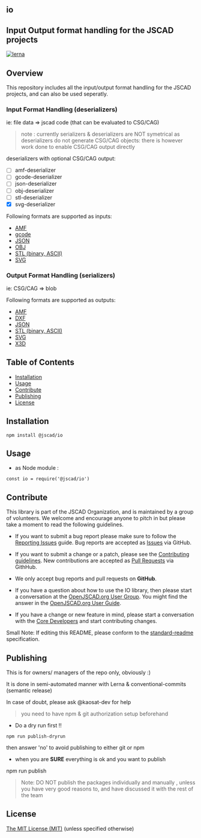 ## io

## Input Output format handling for the JSCAD projects

[![lerna](https://img.shields.io/badge/maintained%20with-lerna-cc00ff.svg)](https://lernajs.io/)

## Overview

This repository includes all the input/output format handling for the JSCAD projects, and can also be used seperatly.

### Input Format Handling (deserializers)

ie: file data => jscad code (that can be evaluated to CSG/CAG)

> note : currently serializers & deserializers are NOT symetrical as deserializers
do not generate CSG/CAG objects: there is however work done to enable CSG/CAG output directly

deserializers with optional CSG/CAG output:

- [ ] amf-deserializer
- [ ] gcode-deserializer
- [ ] json-deserializer
- [ ] obj-deserializer
- [ ] stl-deserializer
- [x] svg-deserializer

Following formats are supported as inputs:
 - [AMF](https://github.com/jscad/io/blob/master/packages/amf-deserializer)
 - [gcode](https://github.com/jscad/io/blob/master/packages/gcode-deserializer)
 - [JSON](https://github.com/jscad/io/blob/master/packages/json-deserializer)
 - [OBJ](https://github.com/jscad/io/blob/master/packages/obj-deserializer)
 - [STL (binary, ASCII)](https://github.com/jscad/io/blob/master/packages/stl-deserializer)
 - [SVG](https://github.com/jscad/io/blob/master/packages/svg-deserializer)

### Output Format Handling (serializers)

ie: CSG/CAG => blob

Following formats are supported as outputs:
  - [AMF](https://github.com/jscad/io/blob/master/packages/amf-serializer)
  - [DXF](https://github.com/jscad/io/blob/master/packages/dxf-serializer)
  - [JSON](https://github.com/jscad/io/blob/master/packages/json-serializer)
  - [STL (binary, ASCII)](https://github.com/jscad/io/blob/master/packages/stl-serializer)
  - [SVG](https://github.com/jscad/io/blob/master/packages/svg-serializer)
  - [X3D](https://github.com/jscad/io/blob/master/packages/x3d-serializer)


## Table of Contents

- [Installation](#installation)
- [Usage](#usage)
- [Contribute](#contribute)
- [Publishing](#Publishing)
- [License](#license)


## Installation

```
npm install @jscad/io
```

## Usage

- as Node module :

```
const io = require('@jscad/io')
```


## Contribute

This library is part of the JSCAD Organization, and is maintained by a group of volunteers. We welcome and encourage anyone to pitch in but please take a moment to read the following guidelines.

* If you want to submit a bug report please make sure to follow the [Reporting Issues](https://github.com/jscad/csg.js/wiki/Reporting-Issues) guide. Bug reports are accepted as [Issues](https://github.com/jscad/io/issues/) via GitHub.

* If you want to submit a change or a patch, please see the [Contributing guidelines](https://github.com/jscad/io/blob/master/CONTRIBUTING.md). New contributions are accepted as [Pull Requests](https://github.com/jscad/io/pulls/) via GithHub.

* We only accept bug reports and pull requests on **GitHub**.

* If you have a question about how to use the IO library, then please start a conversation at the [OpenJSCAD.org User Group](https://plus.google.com/communities/114958480887231067224). You might find the answer in the [OpenJSCAD.org User Guide](https://github.com/Spiritdude/OpenJSCAD.org/wiki/User-Guide).

* If you have a change or new feature in mind, please start a conversation with the [Core Developers](https://plus.google.com/communities/114958480887231067224) and start contributing changes.

Small Note: If editing this README, please conform to the [standard-readme](https://github.com/RichardLitt/standard-readme) specification.


## Publishing

This is for owners/ managers of the repo only, obviously :)

It is done in semi-automated manner with Lerna & conventional-commits (semantic release)

In case of doubt, please ask @kaosat-dev for help

>you need to have npm & git authorization setup beforehand

- Do a dry run first !!

```shell
npm run publish-dryrun
```

then answer 'no' to avoid publishing to either git or npm

- when you are **SURE** everything is ok and you want to publish

npm run publish

>Note: DO NOT publish the packages individually and manually , unless you have very good
reasons to, and have discussed it with the rest of the team


## License

[The MIT License (MIT)](https://github.com/jscad/io/blob/master/LICENSE)
(unless specified otherwise)
